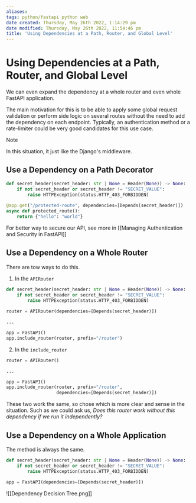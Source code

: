 ```yaml
---
aliases: 
tags: python/fastapi python web 
date created: Thursday, May 26th 2022, 1:14:29 pm
date modified: Thursday, May 26th 2022, 11:54:46 pm
title: 'Using Dependencies at a Path, Router, and Global Level'
---
```


# Using Dependencies at a Path, Router, and Global Level

We can even expand the dependency at a whole router and even whole FastAPI application.

The main motivation for this is to be able to apply some global request validation or perform side logic on several routes without the need to add the dependency on each endpoint. Typically, an authentication method or a rate-limiter could be very good candidates for this use case.

> [!Note]
> In this situation, it just like the Django's middleware.

## Use a Dependency on a Path Decorator

```python
def secret_header(secret_header: str | None = Header(None)) -> None:
    if not secret_header or secret_header != "SECRET_VALUE":
        raise HTTPException(status.HTTP_403_FORBIDDEN)
    
@app.get("/protected-route", dependencies=[Depends(secret_header)])
async def protected_route():
    return {"hello": "world"}
```

For better way to secure our API, see more in [[Managing Authentication and Security in FastAPI]]

## Use a Dependency on a Whole Router

There are tow ways to do this.

1. In the `APIRouter`
```python
def secret_header(secret_header: str | None = Header(None)) -> None:
    if not secret_header or secret_header != "SECRET_VALUE":
        raise HTTPException(status.HTTP_403_FORBIDDEN)
    
router = APIRouter(dependencies=[Depends(secret_header)])

...

app = FastAPI()
app.include_router(router, prefix="/router")
```

2. In the `include_router`
```python
router = APIRouter()

...

app = FastAPI()
app.include_router(router, prefix="/router",
                   dependencies=[Depends(secret_header)])
```

These two work the same, so chose which is more clear and sense in the situation. Such as we could ask us, _Does this router work without this dependency if we run it independently?_

## Use a Dependency on a Whole Application

The method is always the same.

```python
def secret_header(secret_header: str | None = Header(None)) -> None:
    if not secret_header or secret_header != "SECRET_VALUE":
        raise HTTPException(status.HTTP_403_FORBIDDEN)

app = FastAPI(dependencies=[Depends(secret_header)])

```

![[Dependency Decision Tree.png]]